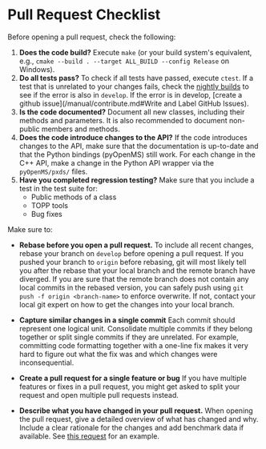 Pull Request Checklist
======================

Before opening a pull request, check the following:

1. **Does the code build?**
  Execute `make` (or your build system's equivalent, e.g., `cmake --build . --target ALL_BUILD --config Release` on 
  Windows).
2. **Do all tests pass?**
   To check if all tests have passed, execute `ctest`.
   If a test that is unrelated to your changes fails, check the [nightly builds](https://cdash.seqan.de/index.php?project=OpenMS)
   to see if the error is also in `develop`. If the error is in develop, [create a github issue](/manual/contribute.md#Write and Label GitHub Issues).
3. **Is the code documented?**
   Document all new classes, including their methods and parameters.
   It is also recommended to document non-public members and methods.
4. **Does the code introduce changes to the API?**
   If the code introduces changes to the API, make sure that the documentation is up-to-date and that the Python bindings
   (pyOpenMS) still work. For each change in the C++ API, make a change in the Python API wrapper via 
   the `pyOpenMS/pxds/` files.
5. **Have you completed regression testing?**
   Make sure that you include a test in the test suite for:
   - Public methods of a class
   - TOPP tools
   - Bug fixes

Make sure to:

- **Rebase before you open a pull request.**
  To include all recent changes, rebase your branch on `develop` before opening a pull request.
  If you pushed your branch to `origin` before rebasing, git will most likely tell you after the rebase that your
  local branch and the remote branch have diverged. If you are sure that the remote branch does not contain any local
  commits in the rebased version, you can safely push using `git push -f origin <branch-name>` to enforce overwrite. If
  not, contact your local git expert on how to get the changes into your local branch.

- **Capture similar changes in a single commit**
  Each commit should represent one logical unit. Consolidate multiple commits if they belong together or split single
  commits if they are unrelated. For example, committing code formatting together with a one-line fix makes it very hard
  to figure out what the fix was and which changes were inconsequential.

* **Create a pull request for a single feature or bug**
  If you have multiple features or fixes in a pull request, you might get asked to split your request and open multiple
  pull requests instead.

* **Describe what you have changed in your pull request.**
  When opening the pull request, give a detailed overview of what has changed and why. Include a clear rationale for the
  changes and add benchmark data if available. See [this request](https://github.com/bitly/dablooms/pull/19) for 
  an example.
